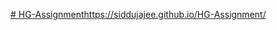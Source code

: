 [# HG-Assignment](https://siddujajee.github.io/HG-Assignment/)https://siddujajee.github.io/HG-Assignment/
